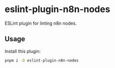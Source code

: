 # eslint-plugin-n8n-nodes

ESLint plugin for linting n8n nodes.

## Usage

Install this plugin:

```sh
pnpm i -D eslint-plugin-n8n-nodes
```
